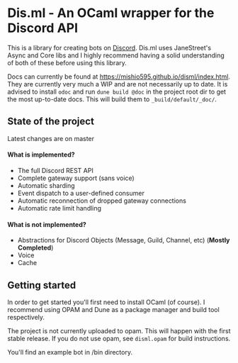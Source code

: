 # Dis.ml - An OCaml wrapper for the Discord API

This is a library for creating bots on [Discord](https://discordapp.com/). Dis.ml uses JaneStreet's Async and Core libs and I highly recommend having a solid understanding of both of these before using this library.

Docs can currently be found at https://mishio595.github.io/disml/index.html.
They are currently very much a WIP and are not necessarily up to date.
It is advised to install `odoc` and run `dune build @doc` in the project root dir to get the most up-to-date docs. This will build them to `_build/default/_doc/`.

## State of the project
Latest changes are on master

#### What is implemented?
* The full Discord REST API
* Complete gateway support (sans voice)
* Automatic sharding
* Event dispatch to a user-defined consumer
* Automatic reconnection of dropped gateway connections
* Automatic rate limit handling

#### What is not implemented?
* Abstractions for Discord Objects (Message, Guild, Channel, etc) (**Mostly Completed**)
* Voice
* Cache

## Getting started
In order to get started you'll first need to install OCaml (of course). I recommend using OPAM and Dune as a package manager and build tool respectively.

The project is not currently uploaded to opam. This will happen with the first stable release. If you do not use opam, see `disml.opam` for build instructions.

You'll find an example bot in /bin directory.

